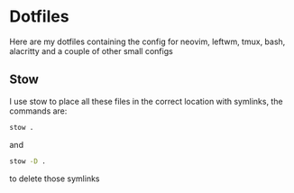 # Dotfiles
Here are my dotfiles containing the config for neovim, leftwm, tmux, bash, alacritty and a couple of other small configs

## Stow
I use stow to place all these files in the correct location with symlinks, the commands are:
```bash
stow .
```
and
```bash
stow -D .
```
to delete those symlinks
